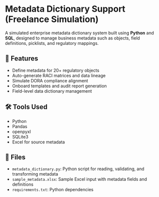# Metadata Dictionary Support (Freelance Simulation)

A simulated enterprise metadata dictionary system built using **Python** and **SQL**, designed to manage business metadata such as objects, field definitions, picklists, and regulatory mappings.

## 📌 Features
- Define metadata for 20+ regulatory objects
- Auto-generate RACI matrices and data lineage
- Simulate DORA compliance alignment
- Onboard templates and audit report generation
- Field-level data dictionary management

## 🛠 Tools Used
- Python
- Pandas
- openpyxl
- SQLite3
- Excel for source metadata

## 📁 Files
- `metadata_dictionary.py`: Python script for reading, validating, and transforming metadata
- `sample_metadata.xlsx`: Sample Excel input with metadata fields and definitions
- `requirements.txt`: Python dependencies
